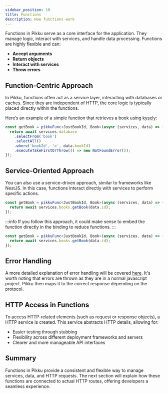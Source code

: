 ```yaml
---
sidebar_position: 10
title: Functions  
description: How functions work  
---
```


Functions in Pikku serve as a core interface for the application. They manage logic, interact with services, and handle data processing. Functions are highly flexible and can:

- **Accept arguments**
- **Return objects**
- **Interact with services**
- **Throw errors**

## Function-Centric Approach

In Pikku, functions often act as a service layer, interacting with databases or caches. Since they are independent of HTTP, the core logic is typically placed directly within the functions.

Here’s an example of a simple function that retrieves a book using [kysely](https://kysely.dev/):

```typescript
const getBook = pikkuFunc<JustBookId, Book>(async (services, data) => {
  return await services.database
    .selectFrom('book')
    .selectAll()
    .where('bookId', '=', data.bookId)
    .executeTakeFirstOrThrow(() => new NotFoundError());
});
```

## Service-Oriented Approach

You can also use a service-driven approach, similar to frameworks like NestJS. In this case, functions interact directly with services to perform specific actions.

```typescript
const getBook = pikkuFunc<JustBookId, Book>(async (services, data) => {
  return await services.books.getBook(data.id);
});
```

:::info
If you follow this approach, it could make sense to embed the function directly in the binding to reduce functions.
:::


```typescript
const getBook = pikkuFunc<JustBookId, Book>(async (services, data) => {
  return await services.books.getBook(data.id);
});
```

## Error Handling

A more detailed explanation of error handling will be covered [here](./errors). It's worth noting that errors are thrown as they are in a normal javascript project. Pikku then maps it to the correct response depending on the protocol.

## HTTP Access in Functions

To access HTTP-related elements (such as request or response objects), a HTTP service is created. This service abstracts HTTP details, allowing for:

- Easier testing through stubbing
- Flexibility across different deployment frameworks and servers
- Clearer and more manageable API interfaces

## Summary

Functions in Pikku provide a consistent and flexible way to manage services, data, and HTTP requests. The next section will explain how these functions are connected to actual HTTP routes, offering developers a seamless experience.